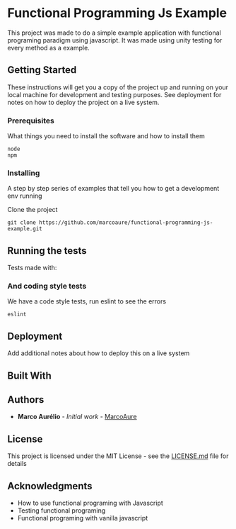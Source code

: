 # Functional Programming Js Example

This project was made to do a simple example application with functional programing paradigm using javascript. It was made using unity testing for every method as a example.

## Getting Started

These instructions will get you a copy of the project up and running on your local machine for development and testing purposes. See deployment for notes on how to deploy the project on a live system.

### Prerequisites

What things you need to install the software and how to install them

```
node
npm
```

### Installing

A step by step series of examples that tell you how to get a development env running

Clone the project

```
git clone https://github.com/marcoaure/functional-programming-js-example.git
```

## Running the tests

Tests made with: 

### And coding style tests

We have a code style tests, run eslint to see the errors

```
eslint
```

## Deployment

Add additional notes about how to deploy this on a live system

## Built With


## Authors

* **Marco Aurélio** - *Initial work* - [MarcoAure](https://github.com/marcoaure)

## License

This project is licensed under the MIT License - see the [LICENSE.md](LICENSE.md) file for details

## Acknowledgments

* How to use functional programing with Javascript
* Testing functional programing
* Functional programing with vanilla javascript

